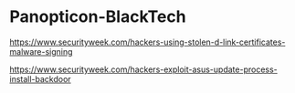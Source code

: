 # Panopticon-BlackTech

https://www.securityweek.com/hackers-using-stolen-d-link-certificates-malware-signing

https://www.securityweek.com/hackers-exploit-asus-update-process-install-backdoor
